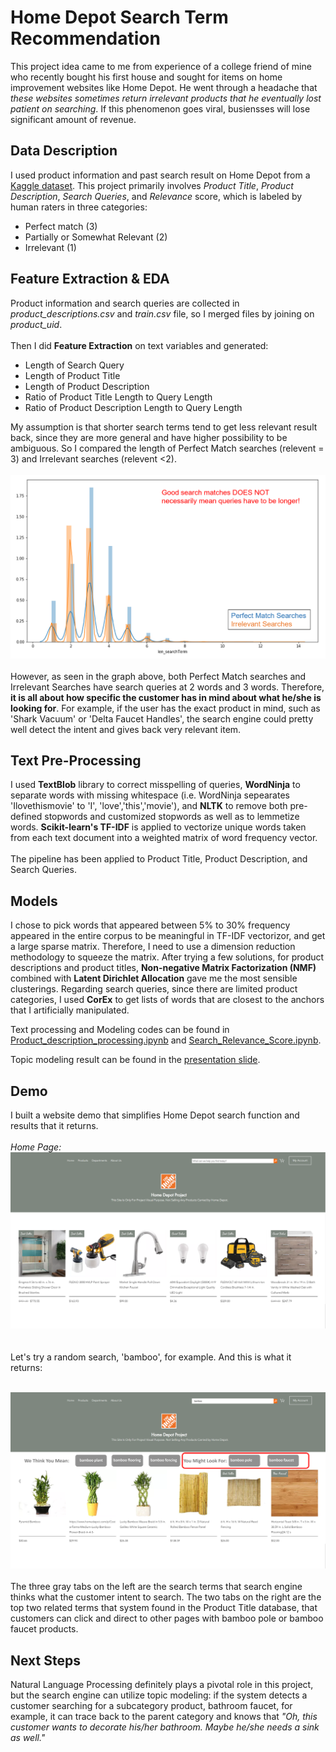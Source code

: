 # Home Depot Search Term Recommendation

This project idea came to me from experience of a college friend  of mine who recently bought his first house and sought for items on home improvement websites like Home Depot. He went through a headache that *these websites sometimes return irrelevant products that he eventually lost patient on searching*. If this phenomenon goes viral, busiensses will lose significant amount of revenue. <br> 



## Data Description

I used product information and past search result on Home Depot from a [Kaggle dataset](https://www.kaggle.com/c/home-depot-product-search-relevance/data). This project primarily involves *Product Title*, *Product Description*, *Search Queries*, and *Relevance* score, which is labeled by human raters in three categories: 
<ul>
<li>Perfect match (3)</li>
<li>Partially or Somewhat Relevant (2)</li>
<li>Irrelevant (1)</li>
</ul>

 ## Feature Extraction & EDA
Product information and search queries are collected in *product_descriptions.csv* and *train.csv* file, so I merged files by joining on *product_uid*. 
<br>
<br>
Then I did **Feature Extraction** on text variables and generated: 
<ul>
<li>Length of Search Query</li> 
<li>Length of Product Title</li>
<li>Length of Product Description</li>
<li>Ratio of Product Title Length to Query Length</li>
<li>Ratio of Product Description Length to Query Length</li>
</ul>

My assumption is that shorter search terms tend to get less relevant result back, since they are more general and have higher possibility to be ambiguous. So I compared the length of Perfect Match searches (relevent = 3) and Irrelevant searches (relevent <2). <br><br>
![Search_Term_Len_Relevence_Compare](./images/len_queries_relevency_compare.PNG) <br><br>
However, as seen in the graph above, both Perfect Match searches and Irrelevant Searches have search queries at 2 words and 3 words. Therefore, **it is all about how specific the customer has in mind about what he/she is looking for**. For example, if the user has the exact product in mind, such as 'Shark Vacuum' or 'Delta Faucet Handles', the search engine could pretty well detect the intent and gives back very relevant item. 

## Text Pre-Processing
I used **TextBlob** library to correct misspelling of queries, **WordNinja** to separate words with missing whitespace (i.e. WordNinja sepearates 'Ilovethismovie' to 'I', 'love','this','movie'), and **NLTK** to remove both pre-defined stopwords and customized stopwords as well as to lemmetize words. **Scikit-learn's TF-IDF** is applied to vectorize unique words taken from each text document into a weighted matrix of word frequency vector. <br><br>
The pipeline has been applied to Product Title, Product Description, and Search Queries. 

## Models
I chose to pick words that appeared between 5% to 30% frequency appeared in the entire corpus to be meaningful in TF-IDF vectorizor, and get a large sparse matrix. Therefore, I need to use a dimension reduction methodology to squeeze the matrix. After trying a few solutions, for product descriptions and product titles, **Non-negative Matrix Factorization (NMF)** combined with **Latent Dirichlet Allocation** gave me the most sensible clusterings. Regarding search queries, since there are limited product categories, I used **CorEx** to get lists of words that are closest to the anchors that I artificially manipulated. 

Text processing and Modeling codes can be found in [Product_description_processing.ipynb](./code/1-Product_description_processing.ipynb) and [Search_Relevance_Score.ipynb](./code/2-Search_Relevance_Score.ipynb).

Topic modeling result can be found in the [presentation slide](./presentation/presentation_slides.pdf).
## Demo
I built a website demo that simplifies Home Depot search function and results that it returns. <br><br>
_Home Page:_
![demo_homepage](./images/demo_homepage.PNG) <br><br><br>
Let's try a random search, 'bamboo', for example. And this is what it returns: <br><br>

![demo_search_bamboo](./images/demo_search_bamboo.PNG)<br><br>
The three gray tabs on the left are the search terms that search engine thinks what the customer intent to search. The two tabs on the right are the top two related terms that system found in the Product Title database, that customers can click and direct to other pages with bamboo pole or bamboo faucet products. 

## Next Steps
Natural Language Processing definitely plays a pivotal role in this project, but the search engine can utilize topic modeling: if the system detects a customer searching for a subcategory product, bathroom faucet, for example, it can trace back to the parent category and knows that *"Oh, this customer wants to decorate his/her bathroom. Maybe he/she needs a sink as well."* 